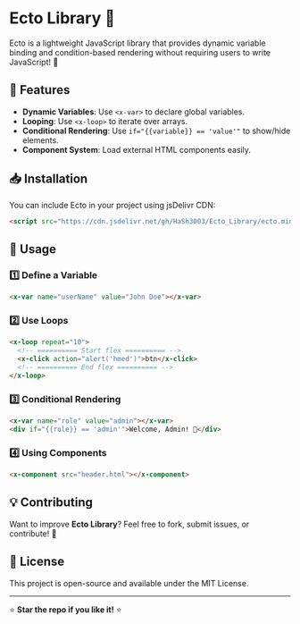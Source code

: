 # Ecto Library 🚀

Ecto is a lightweight JavaScript library that provides dynamic variable binding and condition-based rendering without requiring users to write JavaScript! 🎯

## 📌 Features
- **Dynamic Variables**: Use `<x-var>` to declare global variables.
- **Looping**: Use `<x-loop>` to iterate over arrays.
- **Conditional Rendering**: Use `if="{{variable}} == 'value'"` to show/hide elements.
- **Component System**: Load external HTML components easily.

## 📥 Installation
You can include Ecto in your project using jsDelivr CDN:
```html
<script src="https://cdn.jsdelivr.net/gh/HaSh3003/Ecto_Library/ecto.min.js"></script>
```

## 🚀 Usage
### 1️⃣ Define a Variable
```html
<x-var name="userName" value="John Doe"></x-var>
```

### 2️⃣ Use Loops
```html
<x-loop repeat="10">
  <!-- ========== Start flex ========== -->
  <x-click action="alert('hmed')">btn</x-click>
  <!-- ========== End flex ========== -->
</x-loop>
```

### 3️⃣ Conditional Rendering
```html
<x-var name="role" value="admin"></x-var>
<div if="{{role}} == 'admin'">Welcome, Admin! 👑</div>
```

### 4️⃣ Using Components
```html
<x-component src="header.html"></x-component>
```

## 💡 Contributing
Want to improve **Ecto Library**? Feel free to fork, submit issues, or contribute! 🎉

## 📜 License
This project is open-source and available under the MIT License.

---

⭐ **Star the repo if you like it!** ⭐

